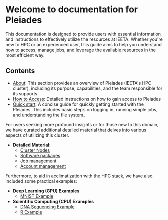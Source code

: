 # Welcome to documentation for Pleiades

This documentation is designed to provide users with essential information and instructions to effectively utilize the resources at IEETA. Whether you're new to HPC or an experienced user, this guide aims to help you understand how to access, manage jobs, and leverage the available resources in the most efficient way.

## Contents

* [About](about.md): This section provides an overview of Pleiades (IEETA's HPC cluster), including its purpose, capabilities, and the team responsible for its supports.
* [How to Access](how_to_access.md): Detailed instructions on how to gain access to Pleiades
* [Quick start](quick_start.md): A concise guide for quickly getting started with the Pleiades. This includes basic steps on logging in, running simple jobs, and understanding the file system.

For users seeking more profound insights or for those new to this domain, we have curated additional detailed material that delves into various aspects of utilizing this cluster.

* **Detailed Material**: 
    - [Cluster Nodes](detail_material/nodes.md)
    - [Software packages](detail_material/software_packages.md)
    - [Job management](detail_material/job_management.md)
    - [Account management](detail_material/account_management.md)

Furthermore, to aid in acclimatization with the HPC stack, we have also included some practical examples:

- **Deep Learning (GPU) Examples**
    * [MNIST Example](examples/dl/mnist.md)
- **Scientific Computing (CPU) Examples**
    * [DNA Sequencing Example](examples/sc/dna.md)
    * [R Example](examples/sc/r.md)
